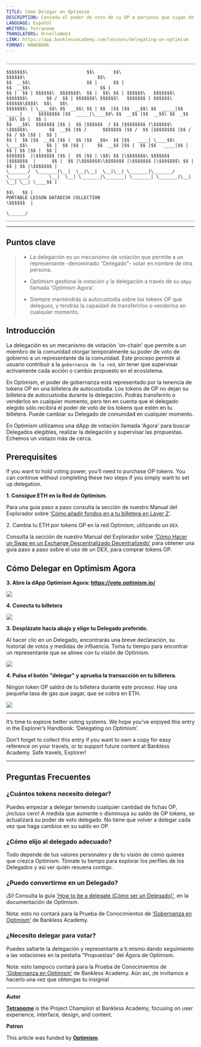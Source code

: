 ```yaml
---
TITLE: Cómo Delegar en Optimism
DESCRIPTION: Conceda el poder de voto de su OP a personas que sigan de cerca la gobernanza.
LANGUAGE: Español
WRITERS: Tetranome
TRANSLATORS: OrnellaWeb3
LINK: https://app.banklessacademy.com/lessons/delegating-on-optimism
FORMAT: HANDBOOK
---
```


```
__________________________________________________________________________________________________________________________________________________________

$$$$$$$\                      $$\       $$\                                      $$$$$$\                           $$\                                   
$$  __$$\                     $$ |      $$ |                                    $$  __$$\                          $$ |                                  
$$ |  $$ | $$$$$$\  $$$$$$$\  $$ |  $$\ $$ | $$$$$$\   $$$$$$$\  $$$$$$$\       $$ /  $$ | $$$$$$$\ $$$$$$\   $$$$$$$ | $$$$$$\  $$$$$$\$$$$\  $$\   $$\ 
$$$$$$$\ | \____$$\ $$  __$$\ $$ | $$  |$$ |$$  __$$\ $$  _____|$$  _____|      $$$$$$$$ |$$  _____|\____$$\ $$  __$$ |$$  __$$\ $$  _$$  _$$\ $$ |  $$ |
$$  __$$\  $$$$$$$ |$$ |  $$ |$$$$$$  / $$ |$$$$$$$$ |\$$$$$$\  \$$$$$$\        $$  __$$ |$$ /      $$$$$$$ |$$ /  $$ |$$$$$$$$ |$$ / $$ / $$ |$$ |  $$ |
$$ |  $$ |$$  __$$ |$$ |  $$ |$$  _$$<  $$ |$$   ____| \____$$\  \____$$\       $$ |  $$ |$$ |     $$  __$$ |$$ |  $$ |$$   ____|$$ | $$ | $$ |$$ |  $$ |
$$$$$$$  |\$$$$$$$ |$$ |  $$ |$$ | \$$\ $$ |\$$$$$$$\ $$$$$$$  |$$$$$$$  |      $$ |  $$ |\$$$$$$$\\$$$$$$$ |\$$$$$$$ |\$$$$$$$\ $$ | $$ | $$ |\$$$$$$$ |
\_______/  \_______|\__|  \__|\__|  \__|\__| \_______|\_______/ \_______/       \__|  \__| \_______|\_______| \_______| \_______|\__| \__| \__| \____$$ |
                                                                                                                                               $$\   $$ |
PORTABLE LESSON DATADISK COLLECTION                                                                                                            \$$$$$$  |
                                                                                                                                                \______/
__________________________________________________________________________________________________________________________________________________________
```

---
## Puntos clave

> * La delegación es un mecanismo de votación que permite a un representante -denominado "Delegado"- votar en nombre de otra persona.
> 
> * Optimism gestiona la votación y la delegación a través de su `dApp` llamada 'Optimism Agora'.
> 
> * Siempre mantendrás la autocustodia sobre los tokens OP que delegues, y tendrás la capaidad de transferirlos o venderlos en cualquier momento.

## Introducción

La delegación es un mecanismo de votación 'on-chain' que permite a un miembro de la comunidad otorgar temporalmente su poder de voto de gobierno a un representante de la comunidad. Este proceso permite al usuario contribuir a la `gobernanza de la red`, sin tener que supervisar activamente cada acción o cambio propuesto en el ecosistema.

En Optimism, el poder de gobernanza está representado por la tenencia de tokens OP en una billetera de autocustodia. Los tokens de OP no dejan su billetera de autocustodia durante la delegación. Podrás transferirlo o venderlos en cualquier momento, pero ten en cuenta que el delegado elegido sólo recibirá el poder de voto de los tokens que estén en tu billetera. Puede cambiar su Delegado de comunidad en cualquier momento.

En Optimism utilizamos una dApp de votación llamada 'Agora' para buscar Delegados elegibles, realizar la delegación y supervisar las propuestas. Echemos un vistazo más de cerca.

## Prerequisites

If you want to hold voting power, you’ll need to purchase OP tokens. You can continue without completing these two steps if you simply want to set up delegation.

**1\. Consigue ETH en la Red de Optimism.**

Para una guía paso a paso consulta la sección de nuestro Manual del Explorador sobre [‘Cómo añadir fondos en a tu billetera en Layer 2’](https://app.banklessacademy.com/lessons/how-to-fund-a-wallet-on-layer-2).

2\. Cambia tu ETH por tokens OP en la red Optimism, utilizando un</strong> `DEX`.

Consulta la sección de nuestro Manual del Explorador sobe ['Cómo Hacer un Swap en un Exchange Descentralizado Decentralizedo'](https://app.banklessacademy.com/lessons/how-to-swap-on-a-decentralized-exchange) para obtener una guía paso a paso sobre el uso de un DEX, para comprar tokens OP.

## Cómo Delegar en Optimism Agora

**3\. Abre la dApp Optimism Agora: <https://vote.optimism.io/>**

![](https://app.banklessacademy.com/images/delegating-on-optimism/image-ce643a81.png)

**4\. Conecta tu billetera**

![](https://app.banklessacademy.com/images/delegating-on-optimism/image-9ec06fe9.png)

**3\. Desplázate hacia abajo y elige tu Delegado preferido.**

Al hacer clic en un Delegado, encontrarás una breve declaración, su historial de votos y medidas de influencia. Toma tu tiempo para encontrar un representante que se alinee con tu visión de Optimism.

![](https://app.banklessacademy.com/images/delegating-on-optimism/image-6443ae02.png)

**4\. Pulsa el botón "delegar" y aprueba la transacción en tu billetera.**

Ningún token OP saldrá de tu billetera durante este proceso. Hay una pequeña tasa de gas que pagar, que se cobra en ETH.

![](https://app.banklessacademy.com/images/delegating-on-optimism/image-245809cd.png)


---

It’s time to explore better voting systems. We hope you’ve enjoyed this entry in the Explorer’s Handbook: ‘Delegating on Optimism’.

Don’t forget to collect this entry if you want to own a copy for easy reference on your travels, or to support future content at Bankless Academy. Safe travels, Explorer!


---

## Preguntas Frecuentes

### ¿Cuántos tokens necesito delegar?

Puedes empezar a delegar teniendo cualquier cantidad de fichas OP, ¡incluso cero! A medida que aumente o disminuya su saldo de OP tokens, se actualizará su poder de voto delegado. No tiene que volver a delegar cada vez que haga cambios en su saldo en OP.

### ¿Cómo elijo al delegado adecuado?

Todo depende de tus valores personales y de tu visión de cómo quieres que crezca Optimism. Tómate tu tiempo para explorar los perfiles de los Delegados y así ver quién resuena contigo.

### ¿Puedo convertirme en un Delegado?

¡Sí! Consulta la guía ['How to be a delegate (Cómo ser un Delegado)'](https://community.optimism.io/docs/governance/delegate/), en la documentación de Optimism.

Nota: esto no contará para la Prueba de Conocimientos de [‘Gobernanza en Optimism’](https://app.banklessacademy.com/lessons/optimism-governance) de Bankless Academy.

### ¿Necesito delegar para votar?

Puedes saltarte la delegación y representarte a ti mismo dando seguimiento a las votaciones en la pestaña "Propuestas" del Ágora de Optimism.

Nota: esto tampoco contará para la Prueba de Conocimientos de ['Gobernanza en Optimism'](https://app.banklessacademy.com/lessons/optimism-governance) de Bankless Academy. Aún así, ¡te invitamos a hacerlo una vez que obtengas tu insignia!


---

**Autor**

**[Tetranome](https://twitter.com/Tetranome)** is the Project Champion at Bankless Academy, focusing on user experience, interface, design, and content.

**Patron**

This article was funded by **[Optimism](https://www.optimism.io/)**.
